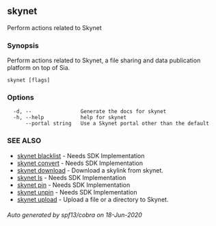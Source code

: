 ## skynet

Perform actions related to Skynet

### Synopsis

Perform actions related to Skynet, a file sharing and data publication platform
on top of Sia.

```
skynet [flags]
```

### Options

```
  -d, --                Generate the docs for skynet
  -h, --help            help for skynet
      --portal string   Use a Skynet portal other than the default
```

### SEE ALSO

* [skynet blacklist](skynet_blacklist.md)	 - Needs SDK Implementation
* [skynet convert](skynet_convert.md)	 - Needs SDK Implementation
* [skynet download](skynet_download.md)	 - Download a skylink from skynet.
* [skynet ls](skynet_ls.md)	 - Needs SDK Implementation
* [skynet pin](skynet_pin.md)	 - Needs SDK Implementation
* [skynet unpin](skynet_unpin.md)	 - Needs SDK Implementation
* [skynet upload](skynet_upload.md)	 - Upload a file or a directory to Skynet.

###### Auto generated by spf13/cobra on 18-Jun-2020
